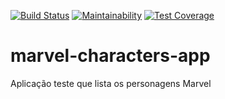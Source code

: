 [![Build Status](https://app.bitrise.io/app/6ebc9fbbd3e768da/status.svg?token=XilrXhspiiXCJig0eGKU7g&branch=master)](https://app.bitrise.io/app/6ebc9fbbd3e768da)
[![Maintainability](https://api.codeclimate.com/v1/badges/558842ca9dcd652b0245/maintainability)](https://codeclimate.com/github/lfonseca/marvel-characters-app/maintainability)
[![Test Coverage](https://api.codeclimate.com/v1/badges/558842ca9dcd652b0245/test_coverage)](https://codeclimate.com/github/lfonseca/marvel-characters-app/test_coverage)

# marvel-characters-app
Aplicação teste que lista os personagens Marvel
